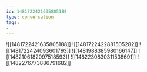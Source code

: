 ```yaml
---
id: 1481722421635805188
type: conversation
tags:
- 
---
```

![[1481722421635805188]]
![[1481722422881505282]]
![[1481722424093601793]]
![[1481988385980166147]]
![[1482106182097518593]]
![[1482230830311538691]]
![[1482276773886791682]]

